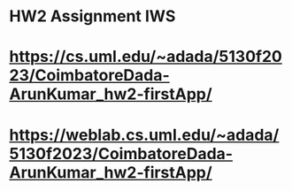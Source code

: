 # HW2 Assignment IWS

# https://cs.uml.edu/~adada/5130f2023/CoimbatoreDada-ArunKumar_hw2-firstApp/

# https://weblab.cs.uml.edu/~adada/5130f2023/CoimbatoreDada-ArunKumar_hw2-firstApp/

